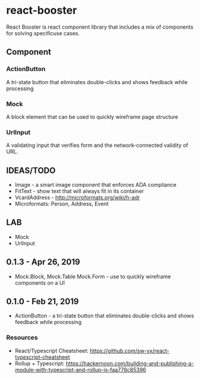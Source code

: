 # react-booster

React Booster is react component library that includes a mix of components for solving specificuse cases.

## Component

### ActionButton

A tri-state button that eliminates double-clicks and shows feedback while processing

### Mock

A block element that can be used to quickly wireframe page structure

### UrlInput

A validating input that verifies form and the network-connected validity of URL.

## IDEAS/TODO

- Image - a smart image component that enforces ADA compliance
- FitText - show text that will always fit in its container
- VcardAddress - http://microformats.org/wiki/h-adr
- Microformats: Person, Address, Event

## LAB

- Mock
- UrlInput

## 0.1.3 - Apr 26, 2019

- Mock.Block, Mock.Table Mock.Form - use to quickly wireframe components on a UI

## 0.1.0 - Feb 21, 2019

- ActionButton - a tri-state button that eliminates double-clicks and shows feedback while processing

### Resources

- React/Typescript Cheatsheet: https://github.com/sw-yx/react-typescript-cheatsheet
- Rollup + Typescript: https://hackernoon.com/building-and-publishing-a-module-with-typescript-and-rollup-js-faa778c85396
